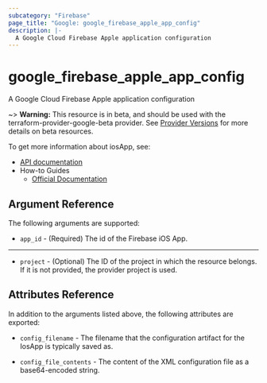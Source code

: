 ```yaml
---
subcategory: "Firebase"
page_title: "Google: google_firebase_apple_app_config"
description: |-
  A Google Cloud Firebase Apple application configuration
---
```


# google\_firebase\_apple\_app\_config

A Google Cloud Firebase Apple application configuration

~> **Warning:** This resource is in beta, and should be used with the terraform-provider-google-beta provider.
See [Provider Versions](https://terraform.io/docs/providers/google/guides/provider_versions.html) for more details on beta resources.

To get more information about iosApp, see:

* [API documentation](https://firebase.google.com/docs/projects/api/reference/rest/v1beta1/projects.iosApps)
* How-to Guides
    * [Official Documentation](https://firebase.google.com/)


## Argument Reference
The following arguments are supported:

* `app_id` - (Required) The id of the Firebase iOS App.

- - -

* `project` - (Optional) The ID of the project in which the resource belongs. If it
    is not provided, the provider project is used.

## Attributes Reference

In addition to the arguments listed above, the following attributes are exported:

* `config_filename` -
  The filename that the configuration artifact for the IosApp is typically saved as.

* `config_file_contents` -
  The content of the XML configuration file as a base64-encoded string.
